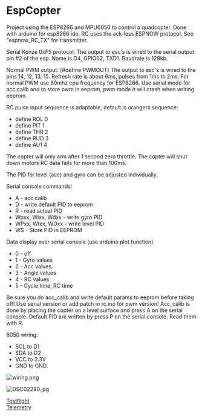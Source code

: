 # EspCopter

Project using the ESP8266 and MPU6050 to control a quadcopter. Done with arduino for esp8266 ide. RC uses the ack-less ESPNOW protocol. See "espnow_RC_TX" for transmitter.

Serial Konze 0xF5 protocol:
The output to esc's is wired to the serial output pin #2 of the esp. Name is D4, GPIO02, TXD1. Baudrate is 128kb.

Normal PWM output: (#define PWMOUT)
The output to esc's is wired to the pins 14, 12, 13, 15. Refresh rate is about 6ms, pulses from 1ms to 2ms.
For normal PWM use 80mhz cpu frequency for ESP8266. 
Use serial mode for acc calib and to store pwm in eeprom, pwm mode it will crash when writing eeprom.

RC pulse input sequence is adaptable, default is orangerx sequence: 
* define ROL 0
* define PIT 1
* define THR 2
* define RUD 3
* define AU1 4

The copter will only arm after 1 second zero throttle. The copter will shut down motors RC data fails for more than 100ms.

The PID for level (acc) and gyro can be adjusted individually.  

Serial console commands:
* A - acc calib
* D - write default PID to eeprom
* R - read actual PID
* Wpxx, Wixx, Wdxx - write gyro PID
* WPxx, WIxx, WDxx - write level PID
* WS - Store PID in EEPROM

Data display over serial console (use arduino plot function)
* 0 - off
* 1 - Gyro values
* 2 - Acc values
* 3 - Angle values
* 4 - RC values
* 5 - Cycle time, RC time

Be sure you do acc_calib and write default params to eeprom before taking off! 
Use serial version or add patch in rc.ino for pwm version!
Acc_calib is done by placing the copter on a level surface and press A on the serial console.
Default PID are written by press P on the serial console. Read them with R.

6050 wiring: 
* SCL to D1 
* SDA to D2 
* VCC to 3.3V 
* GND to GND.
 
![wiring.png](Wiring.png "Wiring")

![DSC02280.jpg](DSC02280.jpg "Testcopter")

[Testflight](https://youtu.be/OhVVPzNwx6M)   
[Telemetry](https://youtu.be/0AWHVxgIqno)   

